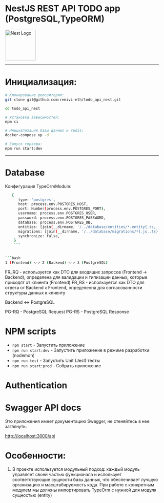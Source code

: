 # NestJS REST API TODO app (PostgreSQL,TypeORM)

<img src="https://nestjs.com/img/logo-small.svg" alt="Nest Logo" width="100" height="100">

---

# Инициализация:

```bash
# Клонирование репозитория:
git clone git@github.com:renivi-eth/todo_api_nest.git

cd todo_api_nest

# Установка зависимостей:
npm ci

# Инициализация базы данных и redis:
docker-compose up -d

# Запуск сервера:
npm run start:dev
```

---

# Database

Конфигурация TypeOrmModule:

````bash
   {
      type: 'postgres',
      host: process.env.POSTGRES_HOST,
      port: Number(process.env.POSTGRES_PORT),
      username: process.env.POSTGRES_USER,
      password: process.env.POSTGRES_PASSWORD,
      database: process.env.POSTGRES_DB,
      entities: [join(__dirname, '/../database/entities/*.entity{.ts,.js}')],
      migrations: [join(__dirname, '/../database/migrations/*{.js,.ts}')],
      synchronize: false,
    }
    ```


```bash
1 (Frontend) <-> 2 (Backend) <-> 3 (PostgreSQL)
````

FR_RQ - используется как DTO для входящих запросов (Frontend -> Backend), определена для валидации и типизации данных, которые приходят от клиента (Frontend)
FR_RS - используется как DTO для ответа от Backend к Frontend, определенна для согласованности структуры данных к клиенту

Backend <-> PostgreSQL

PG-RQ - PostgreSQL Request
PG-RS - PostgreSQL Response

# NPM scripts

- `npm start` - Запустить приложение
- `npm run start:dev` - Запустить приложение в режиме разработки (nodemon)
- `npm run test` - Запустить Unit (Jest) тесты
- `npm run start:prod` - Cобрать приложение

# Authentication

# Swagger API docs

Это приложения имеет документацию Swagger, не стеняйтесь в нее заглянуть:

[http://localhost:3000/api](http://localhost:3000/api)

# Особенности:

1. В проекте используется модульный подход: каждый модуль управляет своей частью функционала и использует соответствующие сущности базы данных, что обеспечивает лучшую организацию и масштабируемость кода. При работе с конкретным модулем мы должны импортировать TypeOrm с нужной для модуля сущностью (entity)
